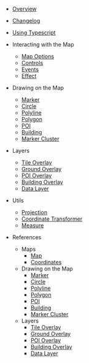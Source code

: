 - [Overview](/ "Map4dMap JavaScript SDK")
- [Changelog](changelog.md)
- [Using Typescript](guides/using-typescript.md)

- Interacting with the Map
  - [Map Options](guides/map-options.md)
  - [Controls](guides/map-controls.md)
  - [Events](guides/map-events.md)
  - [Effect](guides/map-effects.md)

- Drawing on the Map
  - [Marker](guides/marker.md)
  - [Circle](guides/circle.md)
  - [Polyline](guides/polyline.md)
  - [Polygon](guides/polygon.md)
  - [POI](guides/poi.md)
  - [Building](guides/building.md)
  - [Marker Cluster](guides/marker-cluster.md)

- Layers
  - [Tile Overlay](guides/tile-overlay.md)
  - [Ground Overlay](guides/ground-overlay.md)
  - [POI Overlay](guides/poi-overlay.md)
  - [Building Overlay](guides/building-overlay.md)
  - [Data Layer](guides/data-layer.md)

- Utils
  - [Projection](guides/projection.md)
  - [Coordinate Transformer](guides/coordinate-transformer.md)
  - [Measure](guides/measure.md)

- References
  - Maps
    - [Map](reference/map.md)
    - [Coordinates](reference/coordinates.md)
  - Drawing on the Map
    - [Marker](reference/marker.md)
    - [Circle](reference/circle.md)
    - [Polyline](reference/polyline.md)
    - [Polygon](reference/polygon.md)
    - [POI](reference/poi.md)
    - [Building](reference/building.md)
    - [Marker Cluster](reference/marker-cluster.md)
  - Layers
    - [Tile Overlay](reference/tile-overlay.md)
    - [Ground Overlay](reference/ground-overlay.md)
    - [POI Overlay](reference/poi-overlay.md)
    - [Building Overlay](reference/building-overlay.md)
    - [Data Layer](reference/data-layer.md)
